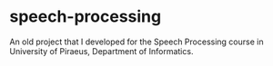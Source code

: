 # speech-processing
An old project that I developed for the Speech Processing course in University of Piraeus, Department of Informatics.
